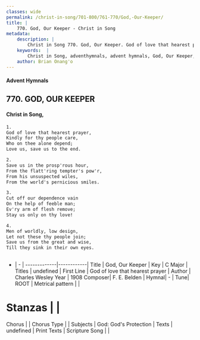 ```yaml
---
classes: wide
permalink: /christ-in-song/701-800/761-770/God,-Our-Keeper/
title: |
    770. God, Our Keeper - Christ in Song
metadata:
    description: |
        Christ in Song 770. God, Our Keeper. God of love that hearest prayer, Kindly for thy people care, Who on thee alone depend; Love us, save us to the end.
    keywords:  |
        Christ in Song, adventhymnals, advent hymnals, God, Our Keeper, God of love that hearest prayer. 
    author: Brian Onang'o
---
```


#### Advent Hymnals
## 770. GOD, OUR KEEPER
####  Christ in Song,

```txt
1.
God of love that hearest prayer,
Kindly for thy people care,
Who on thee alone depend;
Love us, save us to the end.

2.
Save us in the prosp'rous hour,
From the flatt'ring tempter's pow'r,
From his unsuspected wiles,
From the world's pernicious smiles.

3.
Cut off our dependence vain
On the help of feeble man;
Ev'ry arm of flesh remove;
Stay us only on thy love!

4.
Men of worldly, low design,
Let not these thy people join;
Save us from the great and wise,
Till they sink in their own eyes.
 

```

- |   -  |
-------------|------------|
Title | God, Our Keeper |
Key | C Major |
Titles | undefined |
First Line | God of love that hearest prayer |
Author | Charles Wesley
Year | 1908
Composer| F. E. Belden |
Hymnal|  - |
Tune| ROOT |
Metrical pattern | |
# Stanzas |  |
Chorus |  |
Chorus Type |  |
Subjects | God: God's Protection |
Texts | undefined |
Print Texts | 
Scripture Song |  |
    
